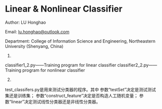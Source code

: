 # Linear & Nonlinear Classifier

Author: LU Honghao

Email: lu.honghao@outlook.com

Department: College of Information Science and Engineering, Northeastern University (Shenyang, China)

1.
classifier1_2.py——Training program for linear classifier
classifier2_2.py——Training program for nonlinear classifier 

2.
test_classifers.py是用来测试分类器的程序。其中
参数“testSet”决定是测试测试集还是训练集；
参数“construct_feature”决定是否构造人工随机变量；
参数“linear”决定测试线性分类器还是非线性分类器。
